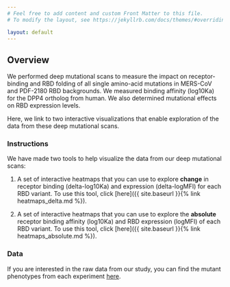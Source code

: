```yaml
---
# Feel free to add content and custom Front Matter to this file.
# To modify the layout, see https://jekyllrb.com/docs/themes/#overriding-theme-defaults

layout: default
---
```


## Overview 

We performed deep mutational scans to measure the impact on receptor-binding and RBD folding of all single amino-acid mutations in MERS-CoV and PDF-2180 RBD backgrounds. We measured binding affinity (log10Ka) for the DPP4 ortholog from human. We also determined mutational effects on RBD expression levels.

Here, we link to two interactive visualizations that enable exploration of the data from these deep mutational scans.


### Instructions 

We have made two tools to help visualize the data from our deep mutational scans:

1. A set of interactive heatmaps that you can use to explore **change** in receptor binding (delta-log10Ka) and expression (delta-logMFI) for each RBD variant. To use this tool, click [here]({{ site.baseurl }}{% link heatmaps_delta.md %}).

2. A set of interactive heatmaps that you can use to explore the **absolute** receptor binding affinity (log10Ka) and RBD expression (logMFI) of each RBD variant. To use this tool, click [here]({{ site.baseurl }}{% link heatmaps_absolute.md %}).

### Data

If you are interested in the raw data from our study, you can find the mutant phenotypes from each experiment [here](https://github.com/tstarrlab/MERS-PDF2180-RBD_DMS/tree/main/results/final_variant_scores).